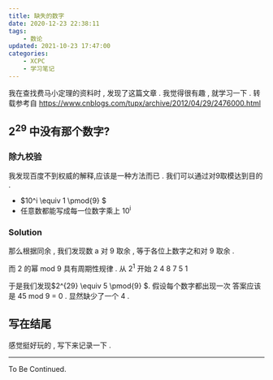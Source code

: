 ```yaml
---
title: 缺失的数字
date: 2020-12-23 22:38:11
tags:
	- 数论
updated: 2021-10-23 17:47:00
categories:
	- XCPC
    - 学习笔记
---
```

我在查找费马小定理的资料时 , 发现了这篇文章 . 我觉得很有趣 , 就学习一下 . 
转载参考自 https://www.cnblogs.com/tupx/archive/2012/04/29/2476000.html
<!-- more -->

## 2<sup>29</sup> 中没有那个数字?

### 除九校验

我发现百度不到权威的解释,应该是一种方法而已 . 我们可以通过对9取模达到目的 . 

-  $10^i \equiv 1 \pmod{9} $
- 任意数都能写成每一位数字乘上 10<sup>i</sup> 

### Solution

那么根据同余 , 我们发现数 a 对 9 取余 , 等于各位上数字之和对 9 取余 . 

而 2 的幂 mod 9 具有周期性规律 . 从 2<sup>1</sup> 开始 2 4 8 7 5 1 

于是我们发现$2^{29}  \equiv 5 \pmod{9} $. 假设每个数字都出现一次 答案应该是 45 mod 9 = 0 . 显然缺少了一个 4 . 

## 写在结尾

感觉挺好玩的 , 写下来记录一下 . 

---

To Be Continued.

<!-- Q.E.D. -->